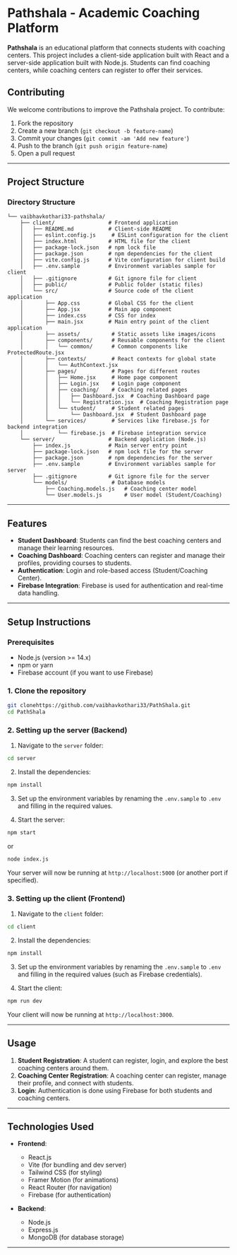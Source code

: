 
# Pathshala - Academic Coaching Platform

**Pathshala** is an educational platform that connects students with coaching centers. This project includes a client-side application built with React and a server-side application built with Node.js. Students can find coaching centers, while coaching centers can register to offer their services.

## Contributing

We welcome contributions to improve the Pathshala project. To contribute:

1. Fork the repository
2. Create a new branch (`git checkout -b feature-name`)
3. Commit your changes (`git commit -am 'Add new feature'`)
4. Push to the branch (`git push origin feature-name`)
5. Open a pull request

---


## Project Structure

### Directory Structure

```
└── vaibhavkothari33-pathshala/
    ├── client/                 # Frontend application
    │   ├── README.md           # Client-side README
    │   ├── eslint.config.js     # ESLint configuration for the client
    │   ├── index.html          # HTML file for the client
    │   ├── package-lock.json   # npm lock file
    │   ├── package.json        # npm dependencies for the client
    │   ├── vite.config.js      # Vite configuration for client build
    │   ├── .env.sample         # Environment variables sample for client
    │   ├── .gitignore          # Git ignore file for client
    │   ├── public/             # Public folder (static files)
    │   └── src/                # Source code of the client application
    │       ├── App.css         # Global CSS for the client
    │       ├── App.jsx         # Main app component
    │       ├── index.css       # CSS for index
    │       ├── main.jsx        # Main entry point of the client application
    │       ├── assets/          # Static assets like images/icons
    │       ├── components/      # Reusable components for the client
    │       │   └── common/      # Common components like ProtectedRoute.jsx
    │       ├── contexts/        # React contexts for global state
    │       │   └── AuthContext.jsx
    │       ├── pages/           # Pages for different routes
    │       │   ├── Home.jsx     # Home page component
    │       │   ├── Login.jsx    # Login page component
    │       │   ├── coaching/    # Coaching related pages
    │       │   │   ├── Dashboard.jsx  # Coaching Dashboard page
    │       │   │   └── Registration.jsx  # Coaching Registration page
    │       │   └── student/     # Student related pages
    │       │       └── Dashboard.jsx  # Student Dashboard page
    │       └── services/        # Services like firebase.js for backend integration
    │           └── firebase.js  # Firebase integration service
    └── server/                 # Backend application (Node.js)
        ├── index.js            # Main server entry point
        ├── package-lock.json   # npm lock file for the server
        ├── package.json        # npm dependencies for the server
        ├── .env.sample         # Environment variables sample for server
        ├── .gitignore          # Git ignore file for the server
        └── models/              # Database models
            ├── Coaching.models.js   # Coaching center model
            └── User.models.js       # User model (Student/Coaching)
```

---

## Features

- **Student Dashboard**: Students can find the best coaching centers and manage their learning resources.
- **Coaching Dashboard**: Coaching centers can register and manage their profiles, providing courses to students.
- **Authentication**: Login and role-based access (Student/Coaching Center).
- **Firebase Integration**: Firebase is used for authentication and real-time data handling.

---

## Setup Instructions

### Prerequisites

- Node.js (version >= 14.x)
- npm or yarn
- Firebase account (if you want to use Firebase)

### 1. Clone the repository

```bash
git clonehttps://github.com/vaibhavkothari33/PathShala.git
cd PathShala
```

### 2. Setting up the server (Backend)

1. Navigate to the `server` folder:

```bash
cd server
```

2. Install the dependencies:

```bash
npm install
```

3. Set up the environment variables by renaming the `.env.sample` to `.env` and filling in the required values.

4. Start the server:

```bash
npm start 
```
or 

```bash
node index.js 
```

Your server will now be running at `http://localhost:5000` (or another port if specified).

### 3. Setting up the client (Frontend)

1. Navigate to the `client` folder:

```bash
cd client
```

2. Install the dependencies:

```bash
npm install
```

3. Set up the environment variables by renaming the `.env.sample` to `.env` and filling in the required values (such as Firebase credentials).

4. Start the client:

```bash
npm run dev
```

Your client will now be running at `http://localhost:3000`.

---

## Usage

1. **Student Registration**: A student can register, login, and explore the best coaching centers around them.
2. **Coaching Center Registration**: A coaching center can register, manage their profile, and connect with students.
3. **Login**: Authentication is done using Firebase for both students and coaching centers.

---

## Technologies Used

- **Frontend**:
  - React.js
  - Vite (for bundling and dev server)
  - Tailwind CSS (for styling)
  - Framer Motion (for animations)
  - React Router (for navigation)
  - Firebase (for authentication)

- **Backend**:
  - Node.js
  - Express.js
  - MongoDB (for database storage)

---
